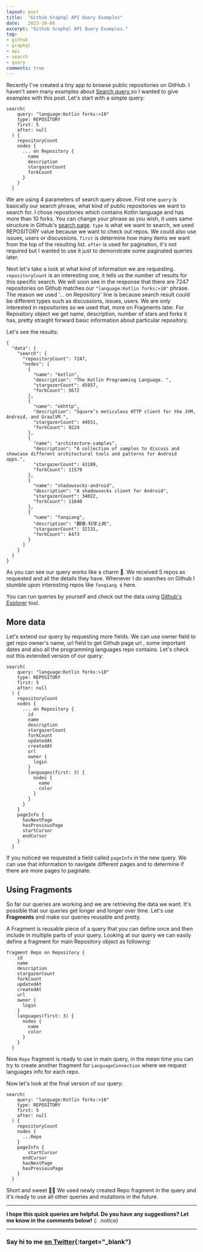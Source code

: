 ```yaml
---
layout: post
title:  "Github Graphql API Query Examples"
date:   2023-10-08
excerpt: "Github Graphql API Query Examples."
tag:
- github
- graphql
- api
- search
- query
comments: true
---
```

Recently I've created a tiny app to browse public repositories on GitHub. I haven't seen many examples about [Search query ](https://docs.github.com/en/graphql/reference/queries#search)so I wanted to give examples with this post. 
Let's start with a simple query:

```
search(
    query: "language:Kotlin forks:>10"
    type: REPOSITORY
    first: 5
    after: null
  ) {
    repositoryCount
    nodes {
      ... on Repository {
        name
        description
        stargazerCount
        forkCount
      }
    }
  }
```

We are using 4 parameters of search query above. First one `query` is basically our search phrase, what kind of public repositories we want to search for. I chose repositories which contains Kotlin language and has more than 10 forks. You can change your phrase as you wish, it uses same structure in Github's [search page](https://github.com/search?q=kotlin+forks%3A10&type=repositories&ref=advsearch). `type` is what we want to search, we used REPOSITORY value because we want to check out repos. We could also use issues, users or discussions. `first` is determine how many items we want from the top of the resulting list. `after` is used for pagination, it's not required but I wanted to use it just to demonstrate some paginated queries later.

Next let's take a look at what kind of information we are requesting. `repositoryCount` is an interesting one, it tells us the number of results for this specific search. We will soon see in the response that there are 7247 repositories on Github matches our `"language:Kotlin forks:>10"` phrase.  The reason we used '... on Repository' line is because search result could be different types such as discussions, issues, users. We are only interested in repositories so we used that, more on Fragments later.
For Repository object we get name, description, number of stars and forks it has, pretty straight forward basic information about particular repository. 

Let's see the results:

```
{
  "data": {
    "search": {
      "repositoryCount": 7247,
      "nodes": [
        {
          "name": "kotlin",
          "description": "The Kotlin Programming Language. ",
          "stargazerCount": 45957,
          "forkCount": 5672
        },
        {
          "name": "okhttp",
          "description": "Square’s meticulous HTTP client for the JVM, Android, and GraalVM.",
          "stargazerCount": 44551,
          "forkCount": 9224
        },
        {
          "name": "architecture-samples",
          "description": "A collection of samples to discuss and showcase different architectural tools and patterns for Android apps.",
          "stargazerCount": 43189,
          "forkCount": 11579
        },
        {
          "name": "shadowsocks-android",
          "description": "A shadowsocks client for Android",
          "stargazerCount": 34022,
          "forkCount": 11640
        },
        {
          "name": "fanqiang",
          "description": "翻墙-科学上网",
          "stargazerCount": 32131,
          "forkCount": 6473
        }
      ]
    }
  }
}
```
As you can see our query works like a charm 🥳.
We received 5 repos as requested and all the details they have. Whenever I do searches on Github I stumble upon interesting repos like `fanqiang `s here.

You can run queries by yourself and check out the data using [Github's Explorer](https://docs.github.com/en/graphql/overview/explorer) tool.

## More data
Let's extend our query by requesting more fields. We can use owner field to get repo owner's name, url field to get Github page url , some important dates and also all the programming languages repo contains. Let's check out this extended version of our query:

```
search(
    query: "language:Kotlin forks:>10"
    type: REPOSITORY
    first: 5
    after: null
  ) {
    repositoryCount
    nodes {
      ... on Repository {
        id
        name
        description
        stargazerCount
        forkCount
        updatedAt
        createdAt
        url
        owner {
          login
        }
        languages(first: 3) {
          nodes {
            name
            color
          }
        }
      }
    }
    pageInfo {
      hasNextPage
      hasPreviousPage
      startCursor
      endCursor
    }
  }
```
If you noticed we requested a field called `pageInfo` in the new query. We can use that information to navigate different pages and to determine if there are more pages to paginate.

## Using Fragments

So far our queries are working and we are retrieving the data we want. It's possible that our queries get longer and longer over time. Let's use **Fragments** and make our queries reusable and pretty.

A Fragment is reusable piece of a query that you can define once and then include in multiple parts of your query. Looking at our query we can easily define a fragment for main Repository object as following:

```
fragment Repo on Repository {
    id
    name
    description
    stargazerCount
    forkCount
    updatedAt
    createdAt
    url
    owner {
      login
    }
    languages(first: 3) {
      nodes {
        name
        color
      }
    }
  }
```
Now `Repo` fragment is ready to use in main query, in the mean time you can try to create another fragment for `LanguageConnection` where we request languages info for each repo.

Now let's look at the final version of our query:

```
search(
    query: "language:Kotlin forks:>10"
    type: REPOSITORY
    first: 5
    after: null
  ) {
    repositoryCount
    nodes {
      ...Repo
    }
    pageInfo {
    	startCursor
      endCursor
      hasNextPage
      hasPreviousPage
    }
  }
```
Short and sweet 👌🏽
We used newly created Repo fragment in the query and it's ready to use all other queries and mutations in the future.

---

**I hope this quick queries are helpful. Do you have any suggestions? Let me know in the comments below!**
{: .notice}

---
### Say hi to me [on Twitter](https://twitter.com/ugurtekbas){:target="_blank"}
